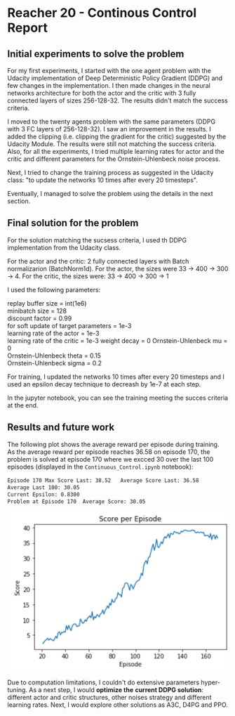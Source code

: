 # Reacher 20 - Continous Control Report

## Initial experiments to solve the problem

For my first experiments, I started with the one agent problem with the Udacity implementation of Deep Deterministic
Policy Gradient (DDPG) and few changes  in the implementation. I then made changes in the neural networks architecture 
for both the actor and the critic with 3 fully connected layers of sizes 256-128-32. The results didn't match the 
success criteria.

I moved to the twenty agents problem with the same parameters (DDPG with 3 FC layers of 256-128-32). I saw an improvement
in the results. I added the clipping (i.e. clipping the gradient for the critic) suggested by the Udacity Module. The results
were still not matching the success criteria. Also, for all the experiments, I tried multiple learning rates for actor 
and the critic and different parameters for the Ornstein-Uhlenbeck noise process.

Next, I tried to change the training process as suggested in the Udacity class: "to update the networks 10 times after
every 20 timesteps".

Eventually, I managed to solve the problem using the details in the next section.

## Final solution for the problem

For the solution matching the sucsess criteria, I used th DDPG implementation from the Udacity class.

For the actor and the critic: 2 fully connected layers with Batch normalizarion (BatchNorm1d). For the actor, the sizes were 33 -> 400 -> 300 -> 4. 
For the critic, the sizes were: 33 -> 400 -> 300 -> 1

I used the following parameters: 

replay buffer size = int(1e6)  
minibatch size = 128        
discount factor = 0.99            
for soft update of target parameters = 1e-3              
learning rate of the actor  = 1e-3         
learning rate of the critic = 1e-3 
weight decay = 0
Ornstein-Uhlenbeck mu = 0  
Ornstein-Uhlenbeck theta = 0.15       
Ornstein-Uhlenbeck sigma = 0.2  

For training, I updated the networks 10 times after every 20 timesteps and I used an epsilon decay technique to decreash by 1e-7 at each step. 

In the jupyter notebook, you can see the training meeting the succes criteria at the end.

## Results and future work

The following plot shows the average reward per episode during training. As the average reward per episode reaches 36.58 on episode 170, the problem is solved at episode 170 where we excced 30 over the last 100 episodes (displayed in the ```Continuous_Control.ipynb``` notebook):

```
Episode 170	Max Score Last: 38.52 	Average Score Last: 36.58 	Average Last 100: 30.05
Current Epsilon: 0.8300
Problem at Episode 170	Average Score: 30.05
```


![image](average_reward_per_episode.png "average reward per episode")

Due to computation limitations, I couldn't do extensive parameters hyper-tuning. As a next step, I would **optimize the** 
**current DDPG solution**: different actor and critic structures, other noises strategy and different learning rates. 
Next, I would explore other solutions as A3C, D4PG and PPO.  


